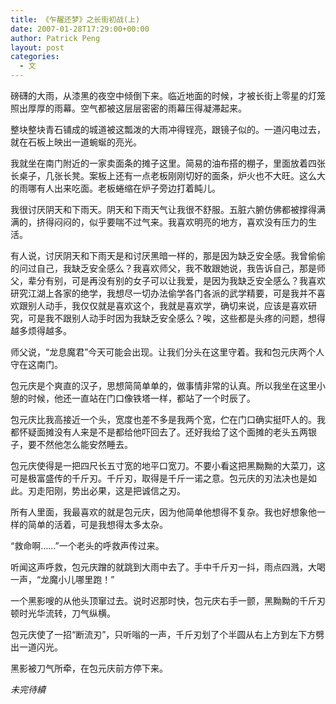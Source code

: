 ```yaml
---
title: 《乍醒还梦》之长街初战(上)
date: 2007-01-28T17:29:00+00:00
author: Patrick Peng
layout: post
categories:
  - 文
---
```

磅礴的大雨，从漆黑的夜空中倾倒下来。临近地面的时候，才被长街上零星的灯笼照出厚厚的雨幕。空气都被这层层密密的雨幕压得凝滞起来。

整块整块青石铺成的城道被这瓢泼的大雨冲得锃亮，跟镜子似的。一道闪电过去，就在石板上映出一道蜿蜒的亮光。

我就坐在南门附近的一家卖面条的摊子这里。简易的油布搭的棚子，里面放着四张长桌子，几张长凳。案板上还有一点老板刚刚切好的面条，炉火也不大旺。这么大的雨哪有人出来吃面。老板蜷缩在炉子旁边打着盹儿。

我很讨厌阴天和下雨天。阴天和下雨天气让我很不舒服。五脏六腑仿佛都被撑得满满的，挤得闷闷的，似乎要喘不过气来。我喜欢明亮的地方，喜欢没有压力的生活。

有人说，讨厌阴天和下雨天是和讨厌黑暗一样的，那是因为缺乏安全感。我曾偷偷的问过自己，我缺乏安全感么？我喜欢师父，我不敢跟她说，我告诉自己，那是师父，辈分有别，可是再没有别的女子可以让我爱，是因为我缺乏安全感么？我喜欢研究江湖上各家的绝学，我想尽一切办法偷学各门各派的武学精要，可是我并不喜欢跟别人动手，我仅仅就是喜欢这个，我就是喜欢学，确切来说，应该是喜欢研究，可是我不跟别人动手时因为我缺乏安全感么？唉，这些都是头疼的问题，想得越多烦得越多。

师父说，“龙息魔君”今天可能会出现。让我们分头在这里守着。我和包元庆两个人守在这南门。

包元庆是个爽直的汉子，思想简简单单的，做事情非常的认真。所以我坐在这里小憩的时候，他还一直站在门口像铁塔一样，都站了一个时辰了。

包元庆比我高接近一个头，宽度也差不多是我两个宽，伫在门口确实挺吓人的。我都怀疑面摊没有人来是不是都给他吓回去了。还好我给了这个面摊的老头五两银子，要不然他怎么能安然睡去。

包元庆使得是一把四尺长五寸宽的地平口宽刀。不要小看这把黑黝黝的大菜刀，这可是极富盛传的千斤刃。千斤刃，取得是千斤一诺之意。包元庆的刃法决也是如此。刃走阳刚，势出必果，这是把诚信之刃。

所有人里面，我最喜欢的就是包元庆，因为他简单他想得不复杂。我也好想象他一样的简单的活着，可是我想得太多太杂。

“救命啊……”一个老头的呼救声传过来。

听闻这声呼救，包元庆蹭的就跳到大雨中去了。手中千斤刃一抖，雨点四溅，大喝一声，“龙魔小儿哪里跑！”

一个黑影嗖的从他头顶窜过去。说时迟那时快，包元庆右手一颤，黑黝黝的千斤刃顿时光华流转，刀气纵横。

包元庆使了一招“断流刃”，只听嗡的一声，千斤刃划了个半圆从右上方到左下方劈出一道闪光。

黑影被刀气所牵，在包元庆前方停下来。

*未完待續*